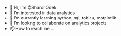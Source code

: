 - 👋 Hi, I’m @SharonOdek
- 👀 I’m interested in data analytics
- 🌱 I’m currently learning python, sql, tableu, matplotlib
- 💞️ I’m looking to collaborate on analytics projects
- 📫 How to reach me ...

<!---
SharonOdek/SharonOdek is a ✨ special ✨ repository because its `README.md` (this file) appears on your GitHub profile.
You can click the Preview link to take a look at your changes.
--->
